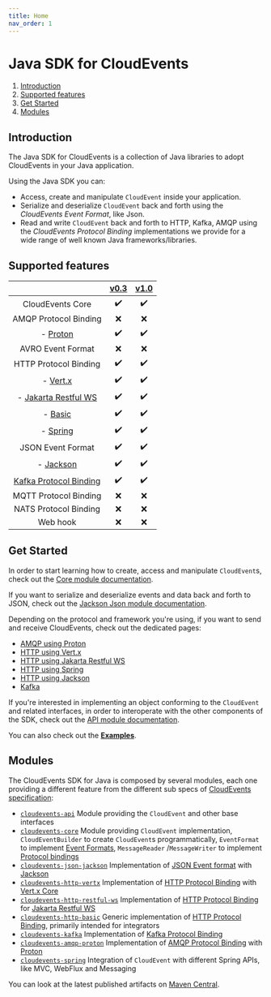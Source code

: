 ```yaml
---
title: Home
nav_order: 1
---
```


# Java SDK for CloudEvents

1. [Introduction](#introduction)
1. [Supported features](#supported-features)
1. [Get Started](#get-started)
1. [Modules](#modules)

## Introduction

The Java SDK for CloudEvents is a collection of Java libraries to adopt
CloudEvents in your Java application.

Using the Java SDK you can:

-   Access, create and manipulate `CloudEvent` inside your application.
-   Serialize and deserialize `CloudEvent` back and forth using the _CloudEvents
    Event Format_, like Json.
-   Read and write `CloudEvent` back and forth to HTTP, Kafka, AMQP using the
    _CloudEvents Protocol Binding_ implementations we provide for a wide range
    of well known Java frameworks/libraries.

## Supported features

|                                                    | [v0.3](https://github.com/cloudevents/spec/tree/v0.3) | [v1.0](https://github.com/cloudevents/spec/tree/v1.0) |
| :------------------------------------------------: | :---------------------------------------------------: | :---------------------------------------------------: |
|                  CloudEvents Core                  |                  :heavy_check_mark:                   |                  :heavy_check_mark:                   |
|               AMQP Protocol Binding                |                          :x:                          |                          :x:                          |
|             - [Proton](amqp-proton.md)             |                  :heavy_check_mark:                   |                  :heavy_check_mark:                   |
|                 AVRO Event Format                  |                          :x:                          |                          :x:                          |
|               HTTP Protocol Binding                |                  :heavy_check_mark:                   |                  :heavy_check_mark:                   |
|             - [Vert.x](http-vertx.md)              |                  :heavy_check_mark:                   |                  :heavy_check_mark:                   |
| - [Jakarta Restful WS](http-jakarta-restful-ws.md) |                  :heavy_check_mark:                   |                  :heavy_check_mark:                   |
|              - [Basic](http-basic.md)              |                  :heavy_check_mark:                   |                  :heavy_check_mark:                   |
|               - [Spring](spring.md)                |                  :heavy_check_mark:                   |                  :heavy_check_mark:                   |
|                 JSON Event Format                  |                  :heavy_check_mark:                   |                  :heavy_check_mark:                   |
|            - [Jackson](json-jackson.md)            |                  :heavy_check_mark:                   |                  :heavy_check_mark:                   |
|         [Kafka Protocol Binding](kafka.md)         |                  :heavy_check_mark:                   |                  :heavy_check_mark:                   |
|               MQTT Protocol Binding                |                          :x:                          |                          :x:                          |
|               NATS Protocol Binding                |                          :x:                          |                          :x:                          |
|                      Web hook                      |                          :x:                          |                          :x:                          |

## Get Started

In order to start learning how to create, access and manipulate `CloudEvent`s,
check out the [Core module documentation](core.md).

If you want to serialize and deserialize events and data back and forth to JSON,
check out the [Jackson Json module documentation](json-jackson.md).

Depending on the protocol and framework you're using, if you want to send and
receive CloudEvents, check out the dedicated pages:

-   [AMQP using Proton](amqp-proton.md)
-   [HTTP using Vert.x](http-vertx.md)
-   [HTTP using Jakarta Restful WS](http-jakarta-restful-ws.md)
-   [HTTP using Spring](spring.md)
-   [HTTP using Jackson](json-jackson.md)
-   [Kafka](kafka.md)

If you're interested in implementing an object conforming to the `CloudEvent`
and related interfaces, in order to interoperate with the other components of
the SDK, check out the [API module documentation](api.md).

You can also check out the
[**Examples**](https://github.com/cloudevents/sdk-java/tree/master/examples).

## Modules

The CloudEvents SDK for Java is composed by several modules, each one providing
a different feature from the different sub specs of
[CloudEvents specification](#supported-features):

-   [`cloudevents-api`] Module providing the `CloudEvent` and other base
    interfaces
-   [`cloudevents-core`] Module providing `CloudEvent` implementation,
    `CloudEventBuilder` to create `CloudEvent`s programmatically, `EventFormat`
    to implement
    [Event Formats](https://github.com/cloudevents/spec/blob/v1.0/spec.md#event-format),
    `MessageReader` /`MessageWriter` to implement
    [Protocol bindings](https://github.com/cloudevents/spec/blob/v1.0/spec.md#protocol-binding)
-   [`cloudevents-json-jackson`] Implementation of [JSON Event format] with
    [Jackson](https://github.com/FasterXML/jackson)
-   [`cloudevents-http-vertx`] Implementation of [HTTP Protocol Binding] with
    [Vert.x Core](https://vertx.io/)
-   [`cloudevents-http-restful-ws`] Implementation of [HTTP Protocol Binding]
    for [Jakarta Restful WS](https://jakarta.ee/specifications/restful-ws/)
-   [`cloudevents-http-basic`] Generic implementation of [HTTP Protocol
    Binding], primarily intended for integrators
-   [`cloudevents-kafka`] Implementation of [Kafka Protocol Binding]
-   [`cloudevents-amqp-proton`] Implementation of [AMQP Protocol Binding] with
    [Proton](http://qpid.apache.org/proton/)
-   [`cloudevents-spring`] Integration of `CloudEvent` with different Spring
    APIs, like MVC, WebFlux and Messaging

You can look at the latest published artifacts on
[Maven Central](https://search.maven.org/search?q=g:io.cloudevents).

[json event format]:
    https://github.com/cloudevents/spec/blob/v1.0/json-format.md
[http protocol binding]:
    https://github.com/cloudevents/spec/blob/v1.0/http-protocol-binding.md
[kafka protocol binding]:
    https://github.com/cloudevents/spec/blob/v1.0/kafka-protocol-binding.md
[amqp protocol binding]:
    https://github.com/cloudevents/spec/blob/v1.0/amqp-protocol-binding.md
[`cloudevents-api`]: https://github.com/cloudevents/sdk-java/tree/master/api
[`cloudevents-core`]: https://github.com/cloudevents/sdk-java/tree/master/core
[`cloudevents-json-jackson`]:
    https://github.com/cloudevents/sdk-java/tree/master/formats/json-jackson
[`cloudevents-http-vertx`]:
    https://github.com/cloudevents/sdk-java/tree/master/http/vertx
[`cloudevents-http-basic`]:
    https://github.com/cloudevents/sdk-java/tree/master/http/basic
[`cloudevents-http-restful-ws`]:
    https://github.com/cloudevents/sdk-java/tree/master/http/restful-ws
[`cloudevents-kafka`]: https://github.com/cloudevents/sdk-java/tree/master/kafka
[`cloudevents-amqp-proton`]:
    https://github.com/cloudevents/sdk-java/tree/master/amqp
[`cloudevents-spring`]:
    https://github.com/cloudevents/sdk-java/tree/master/spring
